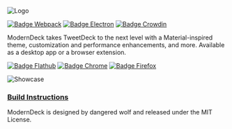![Logo]

[![Badge Webpack]][Webpack]
[![Badge Electron]][Electron]
[![Badge Crowdin]][Crowdin]

ModernDeck takes TweetDeck to the next level with a Material-inspired theme, customization and performance enhancements, and more. Available as a desktop app or a browser extension.

[![Badge Flathub]][Flathub]
[![Badge Chrome]][Chrome]
[![Badge Firefox]][Firefox]

![Showcase]

### [Build Instructions][Building]

ModernDeck is designed by dangered wolf and released under the MIT License.


<!----------------------------------------------------------------------------->

[Building]: https://github.com/dangeredwolf/ModernDeck/wiki/Building-ModernDeck


<!----------------------------------{ Images }--------------------------------->

[Showcase]: https://raw.githubusercontent.com/dangeredwolf/ModernDeck/master/docs/img/ReadmeScreenshot.png
[Logo]: https://github.com/dangeredwolf/ModernDeck/raw/master/docs/img/ReadmeLogo.png


<!--------------------------------{ Badge Links }------------------------------>

[Electron]: https://github.com/dangeredwolf/ModernDeck/actions/workflows/electron.yml
[Webpack]: https://github.com/dangeredwolf/ModernDeck/actions/workflows/webpack.yml
[Flathub]: https://flathub.org/apps/details/com.dangeredwolf.ModernDeck
[Crowdin]: https://translate.moderndeck.org/project/tweetdeck
[Chrome]: https://chrome.google.com/webstore/detail/moderndeck-twitter-client/pbpfgdgddpnbjcbpofmdanfbbigocklj
[Firefox]: https://addons.mozilla.org/en-US/firefox/addon/moderndeck/


<!----------------------------------{ Badges }--------------------------------->

[Badge Electron]: https://github.com/dangeredwolf/ModernDeck/actions/workflows/electron.yml/badge.svg
[Badge Firefox]: docs/img/FirefoxAddon.png
[Badge Webpack]: https://github.com/dangeredwolf/ModernDeck/actions/workflows/webpack.yml/badge.svg
[Badge Crowdin]: https://badges.crowdin.net/tweetdeck/localized.svg
[Badge Flathub]: docs/img/Flathub.png
[Badge Chrome]: docs/img/ChromeWebStore.png
